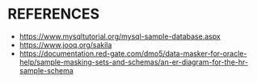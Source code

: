 # REFERENCES
- https://www.mysqltutorial.org/mysql-sample-database.aspx
- https://www.jooq.org/sakila
- https://documentation.red-gate.com/dmo5/data-masker-for-oracle-help/sample-masking-sets-and-schemas/an-er-diagram-for-the-hr-sample-schema
